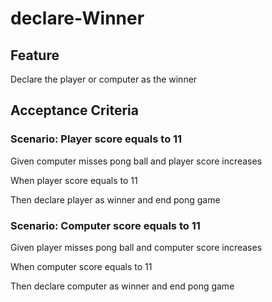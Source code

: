 # declare-Winner

## Feature

Declare the player or computer as the winner

## Acceptance Criteria

### Scenario: Player score equals to 11

  Given computer misses pong ball
and player score increases

  When player score equals to 11

  Then declare player as winner and end pong game

### Scenario: Computer score equals to 11

  Given player misses pong ball
and computer score increases

  When computer score equals to 11

  Then declare computer as winner and end pong game
